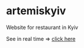 # artemiskyiv
Website for restaurant in Kyiv

See in real time => [click here](https://ycarpenter.github.io/artemiskyiv/)
